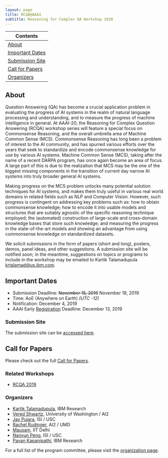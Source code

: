 ```yaml
---
layout: page
title: RCQA@AAAI
subtitle: Reasoning for Complex QA Workshop 2020
---
```


| Contents |
| --------|
| [About](#about) | 
| [Important Dates](#important-dates) |
| [Submission Site](#submission-site) |
| [Call for Papers](#cfp) |
| [Organizers](#organizers) |


## About<a name="about"></a>

Question Answering (QA) has become a crucial application problem in evaluating the progress of AI systems in the realm of natural language processing and understanding, and to measure the progress of machine intelligence in general. At AAAI-20, the Reasoning for Complex Question Answering (RCQA) workshop series will feature a special focus on Commonsense Reasoning, and the overall umbrella area of Machine Common Sense (MCS). Commonsense Reasoning has long been a problem of interest to the AI community, and has spurred various efforts over the years that seek to standardize and encode commonsense knowledge for use by various AI systems. Machine Common Sense (MCS), taking after the name of a recent DARPA program, has once again become an area of focus. A large part of this is due to the realization that MCS may be the one of the biggest missing components in the transition of current day narrow AI systems into truly broader general AI systems.

Making progress on the MCS problem unlocks many potential solution techniques for AI systems, and makes them truly useful in various real world domains in related fields such as NLP and Computer Vision. However, such progress is contingent on addressing key problems such as: how to obtain commonsense knowledge; how to encode it into usable models and structures that are suitably agnostic of the specific reasoning technique employed; the (automated) construction of large-scale and cross-domain knowledge bases that store such knowledge; and measuring the progress in the state-of-the-art models and showing an advantage from using commonsense knowledge on standardized datasets.

We solicit submissions in the form of papers (short and long), posters, demos, panel ideas, and other suggestions. A submission site will be notified soon; in the meantime, suggestions on topics or programs to include in the workshop may be emailed to Kartik Talamadupula [krtalamad@us.ibm.com](mailto:krtalamad@us.ibm.com).

## Important Dates<a name="important-dates"></a>

- Submission Deadline: ~~November 15, 2019~~ November 19, 2019 
- Time: AoE (Anywhere on Earth) *(UTC -12)*
- Notification: December 4, 2019
- AAAI Early [Registration](https://aaai.org/Conferences/AAAI-20/registration/) Deadline: December 13, 2019

### Submission Site<a name="submission-site"></a>

<!-- The submission site will be notified soon.  -->

The submission site can be [accessed here](https://easychair.org/conferences/?conf=rcqa20).

## Call for Papers<a name="cfp"></a>

Please check out the full [Call for Papers](cfp.md).


### Related Workshops<a name="past-workshops"></a>

- [RCQA 2019](http://ibm.biz/rcqa-aaai19)

### Organizers<a name="Organizers"></a>

- [Kartik Talamadupula](http://www.ktalamad.com), IBM Research
- [Vered Shwartz](https://vered1986.github.io/), University of Washington / AI2
- [Jay Pujara](https://www.jaypujara.org/), ISI / USC
- [Rachel Rudinger](https://rudinger.github.io/), AI2 / UMD
- [Mausam](http://www.cse.iitd.ernet.in/~mausam/), IIT Delhi
- [Nanyun Peng](https://www.cs.jhu.edu/~npeng/), ISI / USC
- [Pavan Kapanipathi](https://researcher.watson.ibm.com/researcher/view.php?person=us-kapanipa), IBM Research

For a full list of the program committee, please visit the [organization page](pc.md). 